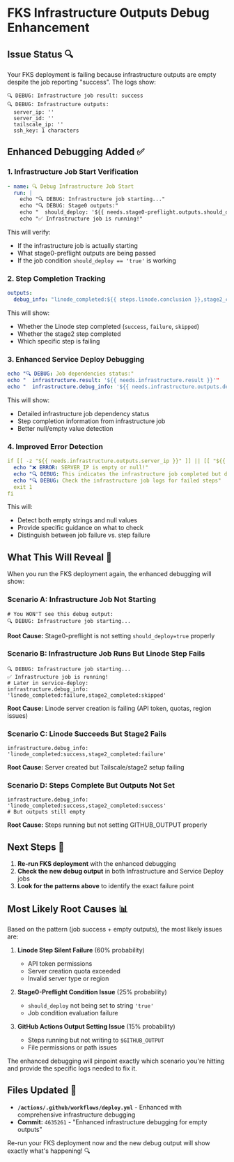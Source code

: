 # FKS Infrastructure Outputs Debug Enhancement

## Issue Status 🔍

Your FKS deployment is failing because infrastructure outputs are empty despite the job reporting "success". The logs show:

```
🔍 DEBUG: Infrastructure job result: success
🔍 DEBUG: Infrastructure outputs:
  server_ip: ''
  server_id: ''
  tailscale_ip: ''
  ssh_key: 1 characters
```

## Enhanced Debugging Added ✅

### 1. **Infrastructure Job Start Verification**
```yaml
- name: 🔍 Debug Infrastructure Job Start
  run: |
    echo "🔍 DEBUG: Infrastructure job starting..."
    echo "🔍 DEBUG: Stage0 outputs:"
    echo "  should_deploy: '${{ needs.stage0-preflight.outputs.should_deploy }}'"
    echo "✅ Infrastructure job is running!"
```

This will verify:
- If the infrastructure job is actually starting
- What stage0-preflight outputs are being passed
- If the job condition `should_deploy == 'true'` is working

### 2. **Step Completion Tracking**
```yaml
outputs:
  debug_info: "linode_completed:${{ steps.linode.conclusion }},stage2_completed:${{ steps.stage2.conclusion }}"
```

This will show:
- Whether the Linode step completed (`success`, `failure`, `skipped`)
- Whether the stage2 step completed
- Which specific step is failing

### 3. **Enhanced Service Deploy Debugging**
```yaml
echo "🔍 DEBUG: Job dependencies status:"
echo "  infrastructure.result: '${{ needs.infrastructure.result }}'"
echo "  infrastructure.debug_info: '${{ needs.infrastructure.outputs.debug_info }}'"
```

This will show:
- Detailed infrastructure job dependency status
- Step completion information from infrastructure job
- Better null/empty value detection

### 4. **Improved Error Detection**
```yaml
if [[ -z "${{ needs.infrastructure.outputs.server_ip }}" ]] || [[ "${{ needs.infrastructure.outputs.server_ip }}" == "null" ]]; then
  echo "❌ ERROR: SERVER_IP is empty or null!"
  echo "🔍 DEBUG: This indicates the infrastructure job completed but didn't set outputs properly"
  echo "🔍 DEBUG: Check the infrastructure job logs for failed steps"
  exit 1
fi
```

This will:
- Detect both empty strings and null values
- Provide specific guidance on what to check
- Distinguish between job failure vs. step failure

## What This Will Reveal 🎯

When you run the FKS deployment again, the enhanced debugging will show:

### **Scenario A: Infrastructure Job Not Starting**
```
# You WON'T see this debug output:
🔍 DEBUG: Infrastructure job starting...
```
**Root Cause:** Stage0-preflight is not setting `should_deploy=true` properly

### **Scenario B: Infrastructure Job Runs But Linode Step Fails**
```
🔍 DEBUG: Infrastructure job starting...
✅ Infrastructure job is running!
# Later in service-deploy:
infrastructure.debug_info: 'linode_completed:failure,stage2_completed:skipped'
```
**Root Cause:** Linode server creation is failing (API token, quotas, region issues)

### **Scenario C: Linode Succeeds But Stage2 Fails**
```
infrastructure.debug_info: 'linode_completed:success,stage2_completed:failure'
```
**Root Cause:** Server created but Tailscale/stage2 setup failing

### **Scenario D: Steps Complete But Outputs Not Set**
```
infrastructure.debug_info: 'linode_completed:success,stage2_completed:success'
# But outputs still empty
```
**Root Cause:** Steps running but not setting GITHUB_OUTPUT properly

## Next Steps 🚀

1. **Re-run FKS deployment** with the enhanced debugging
2. **Check the new debug output** in both Infrastructure and Service Deploy jobs
3. **Look for the patterns above** to identify the exact failure point

## Most Likely Root Causes 📊

Based on the pattern (job success + empty outputs), the most likely issues are:

1. **Linode Step Silent Failure** (60% probability)
   - API token permissions
   - Server creation quota exceeded
   - Invalid server type or region

2. **Stage0-Preflight Condition Issue** (25% probability)
   - `should_deploy` not being set to string `'true'`
   - Job condition evaluation failure

3. **GitHub Actions Output Setting Issue** (15% probability)
   - Steps running but not writing to `$GITHUB_OUTPUT`
   - File permissions or path issues

The enhanced debugging will pinpoint exactly which scenario you're hitting and provide the specific logs needed to fix it.

## Files Updated 📝

- **`/actions/.github/workflows/deploy.yml`** - Enhanced with comprehensive infrastructure debugging
- **Commit:** `4635261` - "Enhanced infrastructure debugging for empty outputs"

Re-run your FKS deployment now and the new debug output will show exactly what's happening! 🔍
